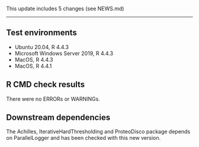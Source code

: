This update includes 5 changes (see NEWS.md)

---

## Test environments
* Ubuntu 20.04, R 4.4.3
* Microsoft Windows Server 2019, R 4.4.3
* MacOS, R 4.4.3
* MacOS, R 4.4.1

## R CMD check results

There were no ERRORs or WARNINGs. 

## Downstream dependencies

The	Achilles, IterativeHardThresholding and ProteoDisco package depends on ParallelLogger and has been checked with this new version.